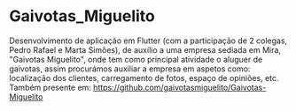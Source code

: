 # Gaivotas_Miguelito
Desenvolvimento de aplicação em Flutter (com a participação de 2 colegas, Pedro Rafael e Marta Simões), de auxílio a uma empresa sediada em Mira,
"Gaivotas Miguelito", onde tem como principal atividade o aluguer de gaivotas, assim
procurámos auxiliar a empresa em aspetos como: localização dos clientes, carregamento
de fotos, espaço de opiniões, etc.
Também presente em: https://github.com/gaivotasmiguelito/Gaivotas-Miguelito
